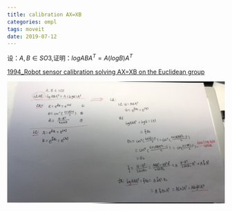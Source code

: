```yaml
---
title: calibration AX=XB
categories: ompl
tags: moveit
date: 2019-07-12
---
```


设：$A,B\in SO3$,证明：$log ABA^T=A(log B)A^T$

[1994_Robot sensor calibration solving AX=XB on the Euclidean group](https://ieeexplore.ieee.org/document/326576)

![proof](imgs/ax_xb_proof.jpg)